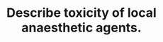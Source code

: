---
title: "Describe toxicity of local anaesthetic agents."
entityType: SAQ
exam: PEX
college: CICM
year: 2018
sitting: B
question: 19
passRate: 28
EC_expectedDomains:
- "The relationship between systemic toxicity (CNS and CVS) and plasma levels should be described. Factors that affect toxicity (e.g. drug factors, patient factors, interactions) needed to be elaborated with some detail."
EC_extraCredit:
- "Finally, marks were also awarded for noting methaemoglobinaemia as possible toxicity and the existence of specific therapy (intralipid)."
EC_errorsCommon:
- "Most questions lacked a systematic approach to the question and specific detail. Many candidates did not clearly state that CNS toxicity occurs at lower plasma levels that CVS toxicity. Patient factors such as age, pregnancy, acidosis, hyperkalaemia, hepatic failure were often omitted."
---